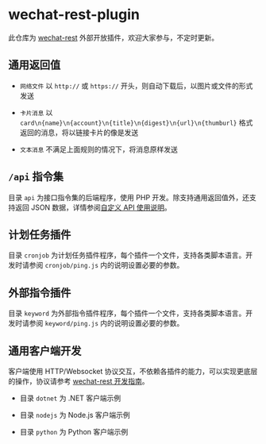 # wechat-rest-plugin

此仓库为 [wechat-rest](https://github.com/opentdp/wechat-rest) 外部开放插件，欢迎大家参与，不定时更新。

## 通用返回值

- `网络文件` 以 `http://` 或 `https://` 开头，则自动下载后，以图片或文件的形式发送

- `卡片消息` 以 `card\n{name}\n{account}\n{title}\n{digest}\n{url}\n{thumburl}` 格式返回的消息，将以链接卡片的像是发送

- `文本消息` 不满足上面规则的情况下，将消息原样发送

## `/api` 指令集

目录 `api` 为接口指令集的后端程序，使用 PHP 开发。除支持通用返回值外，还支持返回 JSON 数据，详情参阅[自定义 API 使用说明](https://github.com/opentdp/wechat-rest/tree/master/wclient#%E8%87%AA%E5%AE%9A%E4%B9%89-api-%E4%BD%BF%E7%94%A8%E8%AF%B4%E6%98%8E)。

## 计划任务插件

目录 `cronjob` 为计划任务插件程序，每个插件一个文件，支持各类脚本语言。开发时请参阅 `cronjob/ping.js` 内的说明设置必要的参数。

## 外部指令插件

目录 `keyword` 为外部指令插件程序，每个插件一个文件，支持各类脚本语言。开发时请参阅 `keyword/ping.js` 内的说明设置必要的参数。

## 通用客户端开发

客户端使用 HTTP/Websocket 协议交互，不依赖各插件的能力，可以实现更底层的操作，协议请参考 [wechat-rest 开发指南](https://github.com/opentdp/wechat-rest/tree/master?tab=readme-ov-file#%E5%BC%80%E5%8F%91%E6%8C%87%E5%8D%97)。

- 目录 `dotnet` 为 .NET 客户端示例

- 目录 `nodejs` 为 Node.js 客户端示例

- 目录 `python` 为 Python 客户端示例
